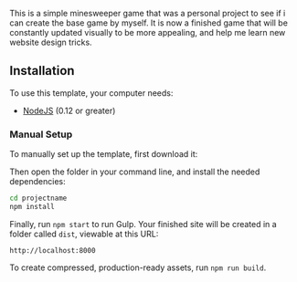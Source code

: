 This is a simple minesweeper game that was a personal project to see if i can create the base game by myself.
It is now a finished game that will be constantly updated visually to be more appealing, and help me learn 
new website design tricks.

## Installation

To use this template, your computer needs:

- [NodeJS](https://nodejs.org/en/) (0.12 or greater)

### Manual Setup

To manually set up the template, first download it:

Then open the folder in your command line, and install the needed dependencies:

```bash
cd projectname
npm install
```

Finally, run `npm start` to run Gulp. Your finished site will be created in a folder called `dist`, viewable at this URL:

```
http://localhost:8000
```

To create compressed, production-ready assets, run `npm run build`.
